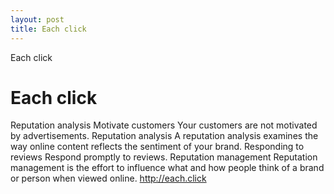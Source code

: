 ```yaml
---
layout: post
title: Each click
---
```


Each click

# Each click
Reputation analysis
Motivate customers
Your customers are not motivated by advertisements.
Reputation analysis
A reputation analysis examines the way online content reflects the sentiment of your brand.
Responding to reviews
Respond promptly to reviews.
Reputation management
Reputation management is the effort to influence what and how people think of a brand or person when viewed online.
<http://each.click>


